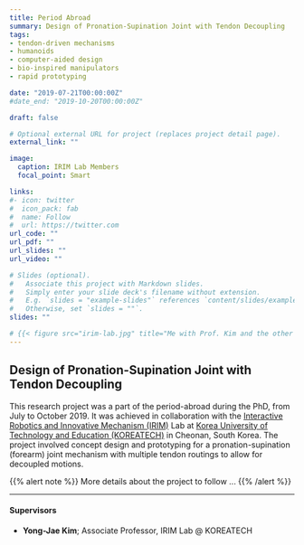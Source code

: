 ```yaml
---
title: Period Abroad
summary: Design of Pronation-Supination Joint with Tendon Decoupling
tags:
- tendon-driven mechanisms
- humanoids
- computer-aided design
- bio-inspired manipulators
- rapid prototyping

date: "2019-07-21T00:00:00Z"
#date_end: "2019-10-20T00:00:00Z"

draft: false

# Optional external URL for project (replaces project detail page).
external_link: ""

image:
  caption: IRIM Lab Members
  focal_point: Smart

links:
#- icon: twitter
#  icon_pack: fab
#  name: Follow
#  url: https://twitter.com
url_code: ""
url_pdf: ""
url_slides: ""
url_video: ""

# Slides (optional).
#   Associate this project with Markdown slides.
#   Simply enter your slide deck's filename without extension.
#   E.g. `slides = "example-slides"` references `content/slides/example-slides.md`.
#   Otherwise, set `slides = ""`.
slides: ""

# {{< figure src="irim-lab.jpg" title="Me with Prof. Kim and the other IRIM Lab members" lightbox="true" >}}
---
```


## Design of Pronation-Supination Joint with Tendon Decoupling

This research project was a part of the period-abroad during the PhD, from July to October 2019. It was achieved in collaboration with the [Interactive Robotics and Innovative Mechanism (IRIM)](https://www.youtube.com/channel/UCj1NluENvVHth1V74dohlcw) Lab at [Korea University of Technology and Education (KOREATECH)](https://www.koreatech.ac.kr/eng.do) in Cheonan, South Korea. The project involved concept design and prototyping for a pronation-supination (forearm) joint mechanism with multiple tendon routings to allow for decoupled motions.

{{% alert note %}}
More details about the project to follow ...
{{% /alert %}}

---
#### Supervisors

- **Yong-Jae Kim**; Associate Professor, IRIM Lab @ KOREATECH
